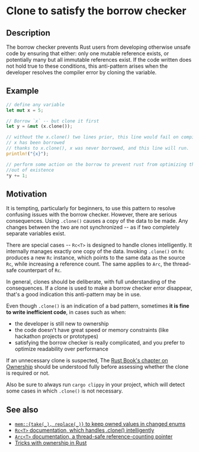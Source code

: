 # Clone to satisfy the borrow checker

## Description

The borrow checker prevents Rust users from developing otherwise unsafe code by
ensuring that either: only one mutable reference exists, or potentially many but
all immutable references exist. If the code written does not hold true to these
conditions, this anti-pattern arises when the developer resolves the compiler
error by cloning the variable.

## Example

```rust
// define any variable
let mut x = 5;

// Borrow `x` -- but clone it first
let y = &mut (x.clone());

// without the x.clone() two lines prior, this line would fail on compile as
// x has been borrowed
// thanks to x.clone(), x was never borrowed, and this line will run.
println!("{x}");

// perform some action on the borrow to prevent rust from optimizing this
//out of existence
*y += 1;
```

## Motivation

It is tempting, particularly for beginners, to use this pattern to resolve
confusing issues with the borrow checker. However, there are serious
consequences. Using `.clone()` causes a copy of the data to be made. Any changes
between the two are not synchronized -- as if two completely separate variables
exist.

There are special cases -- `Rc<T>` is designed to handle clones intelligently.
It internally manages exactly one copy of the data. Invoking `.clone()` on `Rc`
produces a new `Rc` instance, which points to the same data as the source `Rc`,
while increasing a reference count. The same applies to `Arc`, the thread-safe
counterpart of `Rc`.

In general, clones should be deliberate, with full understanding of the
consequences. If a clone is used to make a borrow checker error disappear,
that's a good indication this anti-pattern may be in use.

Even though `.clone()` is an indication of a bad pattern, sometimes **it is fine
to write inefficient code**, in cases such as when:

- the developer is still new to ownership
- the code doesn't have great speed or memory constraints (like hackathon
  projects or prototypes)
- satisfying the borrow checker is really complicated, and you prefer to
  optimize readability over performance

If an unnecessary clone is suspected, The
[Rust Book's chapter on Ownership](https://doc.rust-lang.org/book/ownership.html)
should be understood fully before assessing whether the clone is required or
not.

Also be sure to always run `cargo clippy` in your project, which will detect
some cases in which `.clone()` is not necessary.

## See also

- [`mem::{take(_), replace(_)}` to keep owned values in changed enums](../idioms/mem-replace.md)
- [`Rc<T>` documentation, which handles .clone() intelligently](http://doc.rust-lang.org/std/rc/)
- [`Arc<T>` documentation, a thread-safe reference-counting pointer](https://doc.rust-lang.org/std/sync/struct.Arc.html)
- [Tricks with ownership in Rust](https://web.archive.org/web/20210120233744/https://xion.io/post/code/rust-borrowchk-tricks.html)
